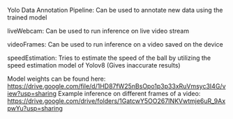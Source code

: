 Yolo Data Annotation Pipeline:
Can be used to annotate new data using the trained model

liveWebcam:
Can be used to run inference on live video stream

videoFrames:
Can be used to run inference on a video saved on the device

speedEstimation:
Tries to estimate the speed of the ball by utilizing the speed estimation model of Yolov8 (Gives inaccurate results)

Model weights can be found here: https://drive.google.com/file/d/1HD87fW25nBsOpo1p3p33xRuVmsyc3I4G/view?usp=sharing
Example inference on different frames of a video: https://drive.google.com/drive/folders/1GatcwY5OO267INKVwtmje6uR_9AxpwYu?usp=sharing
